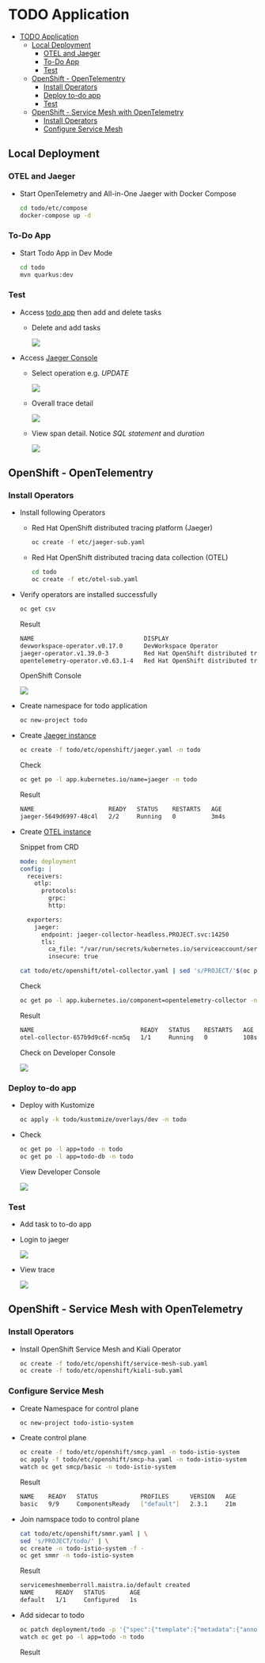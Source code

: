 # TODO Application

- [TODO Application](#todo-application)
  - [Local Deployment](#local-deployment)
    - [OTEL and Jaeger](#otel-and-jaeger)
    - [To-Do App](#to-do-app)
    - [Test](#test)
  - [OpenShift - OpenTelementry](#openshift---opentelementry)
    - [Install Operators](#install-operators)
    - [Deploy to-do app](#deploy-to-do-app)
    - [Test](#test-1)
  - [OpenShift - Service Mesh with OpenTelemetry](#openshift---service-mesh-with-opentelemetry)
    - [Install Operators](#install-operators-1)
    - [Configure Service Mesh](#configure-service-mesh)

## Local Deployment

### OTEL and Jaeger
- Start OpenTelemetry and All-in-One Jaeger with Docker Compose
  
  ```bash
  cd todo/etc/compose
  docker-compose up -d
  ```

### To-Do App

- Start Todo App in Dev Mode
  
  ```bash
  cd todo
  mvn quarkus:dev
  ```

### Test
- Access [todo app](http://localhost:8080/) then add and delete tasks
  
  - Delete and add tasks

    ![](images/todo-app-add-task.png) 


- Access [Jaeger Console](http://localhost:16686) 
  - Select operation e.g. *UPDATE*
  
    ![](images/jaeger-console-select-operation.png)

  - Overall trace detail
  
    ![](images/jaeger-console-trace.png)

  - View span detail. Notice *SQL statement* and *duration*
  
    ![](images/jaeger-console-select-statement.png)
  
## OpenShift - OpenTelementry

### Install Operators

- Install following Operators

  - Red Hat OpenShift distributed tracing platform (Jaeger)

    ```bash
    oc create -f etc/jaeger-sub.yaml
    ```

  - Red Hat OpenShift distributed tracing data collection (OTEL)

    ```bash
    cd todo
    oc create -f etc/otel-sub.yaml
    ```

- Verify operators are installed successfully

   ```bash
   oc get csv
   ```

   Result

   ```bash
   NAME                               DISPLAY                                                 VERSION    REPLACES                                       PHASE
   devworkspace-operator.v0.17.0      DevWorkspace Operator                                   0.17.0     devworkspace-operator.v0.16.0-0.1666668361.p   Succeeded
   jaeger-operator.v1.39.0-3          Red Hat OpenShift distributed tracing platform          1.39.0-3   jaeger-operator.v1.34.1-5                      Succeeded
   opentelemetry-operator.v0.63.1-4   Red Hat OpenShift distributed tracing data collection   0.63.1-4   opentelemetry-operator.v0.60.0-2               Succeeded
   ```

   OpenShift Console

   ![](images/oprators.png)

- Create namespace for todo application

  ```bash
  oc new-project todo
  ```

- Create [Jaeger instance](todo/etc/openshift/jaeger.yaml)
  
  ```bash
  oc create -f todo/etc/openshift/jaeger.yaml -n todo 
  ```

  Check

  ```bash
  oc get po -l app.kubernetes.io/name=jaeger -n todo
  ```

  Result 

  ```bash
  NAME                     READY   STATUS    RESTARTS   AGE
  jaeger-5649d6997-48c4l   2/2     Running   0          3m4s
  ```

- Create [OTEL instance](todo/etc/openshift/otel-collector.yaml)
  
  Snippet from CRD
  
  ```yaml
  mode: deployment
  config: |
    receivers:
      otlp:
        protocols:
          grpc:
          http:

    exporters:
      jaeger:
        endpoint: jaeger-collector-headless.PROJECT.svc:14250
        tls:
          ca_file: "/var/run/secrets/kubernetes.io/serviceaccount/service-ca.crt"
          insecure: true
  ```
  
  ```bash
  cat todo/etc/openshift/otel-collector.yaml | sed 's/PROJECT/'$(oc project -q)'/' | oc create -n todo -f -
  ```

  Check 

  ```bash
  oc get po -l app.kubernetes.io/component=opentelemetry-collector -n todo
  ```

  Result

  ```bash
  NAME                              READY   STATUS    RESTARTS   AGE
  otel-collector-657b9d9c6f-ncm5q   1/1     Running   0          108s
  ```

  Check on Developer Console

  ![](images/dev-console-operators.png)



### Deploy to-do app

- Deploy with Kustomize
  
  ```bash
  oc apply -k todo/kustomize/overlays/dev -n todo
  ```

- Check 

  ```bash
  oc get po -l app=todo -n todo
  oc get po -l app=todo-db -n todo
  ```

  View Developer Console

  ![](images/todo-with-operators.png)

### Test

- Add task to to-do app
  
  
- Login to jaeger
  
  ![](images/jaeger-todo-trace-overall.png)

- View trace
  
  ![](images/jaeger-todo-trace-sql-statement.png)

## OpenShift - Service Mesh with OpenTelemetry

### Install Operators

- Install OpenShift Service Mesh and Kiali Operator

  ```bash
  oc create -f todo/etc/openshift/service-mesh-sub.yaml
  oc create -f todo/etc/openshift/kiali-sub.yaml
  ```

### Configure Service Mesh
- Create Namespace for control plane
  
  ```bash
  oc new-project todo-istio-system
  ```
- Create control plane
  
  ```bash
  oc create -f todo/etc/openshift/smcp.yaml -n todo-istio-system
  oc apply -f todo/etc/openshift/smcp-ha.yaml -n todo-istio-system
  watch oc get smcp/basic -n todo-istio-system
  ```
  
  Result

  ```bash
  NAME    READY   STATUS            PROFILES      VERSION   AGE
  basic   9/9     ComponentsReady   ["default"]   2.3.1     21m
  ```

- Join namspace todo to control plane
  
  ```bash
  cat todo/etc/openshift/smmr.yaml | \
  sed 's/PROJECT/todo/' | \
  oc create -n todo-istio-system -f -
  oc get smmr -n todo-istio-system 
  ```

  Result

  ```bash
  servicemeshmemberroll.maistra.io/default created
  NAME      READY   STATUS       AGE
  default   1/1     Configured   1s
  ```

- Add sidecar to todo

  ```bash
  oc patch deployment/todo -p '{"spec":{"template":{"metadata":{"annotations":{"sidecar.istio.io/inject":"true"}}}}}' -n todo
  watch oc get po -l app=todo -n todo
  ```

  Result

  ```bash

  ```

